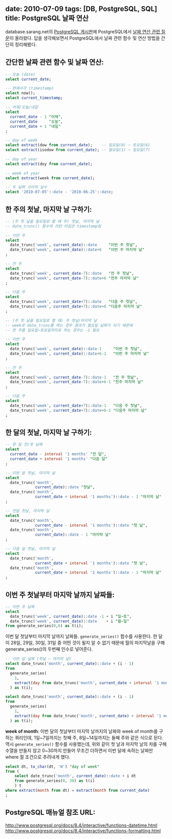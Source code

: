 date: 2010-07-09
tags: [DB, PostgreSQL, SQL]
title: PostgreSQL 날짜 연산
---
database.sarang.net의 [PostgreSQL 게시판](http://database.sarang.net/?criteria=pgsql)에 PostgreSQL에서 [날짜 연산 관련 질문](http://database.sarang.net/?inc=read&aid=8678&criteria=pgsql&subcrit=qna&id=&limit=20&keyword=&page=1)이 올라왔다. 답을 생각해보면서 PostgreSQL에서 날짜 관련 함수 및 연산 방법을 간단히 정리해봤다.
<!--more-->

## 간단한 날짜 관련 함수 및 날짜 연산:

```sql
-- 오늘 (date)
select current_date;

-- 현재시각 (timestamp)
select now();
select current_timestamp;

-- 어제/오늘/내일
select
  current_date - 1 "어제",
  current_date     "오늘",
  current_date + 1 "내일"
;

-- day of week
select extract(dow from current_date);    -- 일요일(0) ~ 토요일(6)
select extract(isodow from current_date); -- 월요일(1) ~ 일요일(7)

-- day of year
select extract(doy from current_date);

-- week of year
select extract(week from current_date);

-- 두 날짜 사이의 날수
select '2010-07-05'::date - '2010-06-25'::date;
```

## 한 주의 첫날, 마지막 날 구하기:

```sql
-- (주 첫 날을 월요일로 할 때 주) 첫날, 마지막 날
-- date_trunc() 함수의 리턴 타입은 timestamp임

-- 이번 주
select
  date_trunc('week', current_date)::date     "이번 주 첫날",
  date_trunc('week', current_date)::date+6   "이번 주 마지막 날"
;

-- 전 주
select
  date_trunc('week', current_date-7)::date   "전 주 첫날",
  date_trunc('week', current_date-7)::date+6 "전주 마지막 날"
;

-- 다음 주
select
  date_trunc('week', current_date+7)::date   "다음 주 첫날",
  date_trunc('week', current_date+7)::date+6 "다음주 마지막 날"
;

-- (주 첫 날을 일요일로 할 때) 주 첫날/마지막 날
-- week로 date_trunc를 하는 경우 결과가 월요일 날짜가 되기 때문에
-- 한 주를 일요일~토요일까지로 하는 경우는 -1 필요

-- 이번 주
select
  date_trunc('week', current_date)::date-1     "이번 주 첫날",
  date_trunc('week', current_date)::date+6-1   "이번 주 마지막 날"
;

-- 전 주
select
  date_trunc('week', current_date-7)::date-1   "전 주 첫날",
  date_trunc('week', current_date-7)::date+6-1 "전주 마지막 날"
;

-- 다음 주
select
  date_trunc('week', current_date+7)::date-1   "다음 주 첫날",
  date_trunc('week', current_date+7)::date+6-1 "다음주 마지막 날"
;
```

## 한 달의 첫날, 마지막 날 구하기:

```sql
-- 한 달 전/후 날짜
select
  current_date - interval '1 months' "전 달",
  current_date + interval '1 months' "다음 달"
;

-- 이번 달 첫날, 마지막 날
select
  date_trunc('month',
             current_date)::date "첫날",
  date_trunc('month',
             current_date + interval '1 months')::date - 1 "마지막 날"
;

-- 전달 첫날, 마지막 날
select
  date_trunc('month',
             current_date - interval '1 months')::date "첫 날",
  date_trunc('month',
             current_date)::date - 1 "마지막 날"
;

-- 다음 달 첫날, 마지막 날
select
  date_trunc('month',
             current_date + interval '1 months')::date "첫 날",
  date_trunc('month',
             current_date + interval '2 months')::date - 1 "마지막 날"
;
```

## 이번 주 첫날부터 마지막 날까지 날짜들:

```sql
-- 이번 주 날짜
select
  date_trunc('week', current_date)::date -1 + i "일~토",
  date_trunc('week', current_date)::date    + i "월~일"
from generate_series(0,6) as t(i);
```

이번 달 첫날부터 마지막 날까지 날짜들. `generate_series()` 함수를 사용한다. 한 달이 28일, 29일, 30일, 31일 중 어떤 것이 될지 알 수 없기 때문에 월의 마지막날을 구해 generate_series()의 두번째 인수로 넣어준다.

```sql
-- 이번 달 날짜 (첫날 ~ 마지막 날)
select date_trunc('month', current_date)::date + (i - 1)
from
  generate_series(
    1,
    extract(day from date_trunc('month', current_date + interval '1 months')::date - 1)::integer
  ) as t(i);

select date_trunc('month', current_date)::date + (i - 1)
from
  generate_series(
    1,
    extract(day from date_trunc('month', current_date) + interval '1 months' - interval '1 days')::integer
  ) as t(i);
```

**week of month**: 이번 달의 첫날부터 마지막 날까지의 날짜와 week of month를 구하는 쿼리인데, 1일~7일까지는 첫째 주, 8일~14일까지는 둘째 주와 같은 식으로 된다. 역시 `generate_series()` 함수를 사용했는데, 위와 같이 첫 날과 마지막 날의 차를 구해 수열을 만들지 않고 0~30까지 만들어 무조건 더하면서 이번 달에 속하는 날짜만 where 절 조건으로 추려내게 했다.

```sql
select dt, to_char(dt, 'W') "day of week"
from (
    select date_trunc('month', current_date)::date + i dt
    from generate_series(0, 30) as t(i)
    ) t
where extract(month from dt) = extract(month from current_date)
;
```

## PostgreSQL 매뉴얼 참조 URL:
http://www.postgresql.org/docs/8.4/interactive/functions-datetime.html
http://www.postgresql.org/docs/8.4/interactive/functions-formatting.html
